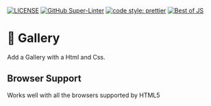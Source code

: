 [![LICENSE](https://img.shields.io/badge/license-MIT-lightgrey.svg)](https://raw.githubusercontent.com/coliff/dark-mode-switch/master/LICENSE)
[![GitHub Super-Linter](https://github.com/coliff/dark-mode-switch/workflows/Lint%20Code%20Base/badge.svg)](https://github.com/marketplace/actions/super-linter)
[![code style: prettier](https://img.shields.io/badge/code_style-prettier-ff69b4.svg?style=flat-square)](https://github.com/prettier/prettier)
[![Best of JS](https://img.shields.io/endpoint?url=https://bestofjs-serverless.now.sh/api/project-badge?fullName=coliff%2Fdark-mode-switch%26since=monthly)](https://bestofjs.org/projects/dark-mode-switch)

# 🎴 Gallery

Add a Gallery with a Html and Css.


## Browser Support

Works well with all the browsers supported by HTML5

